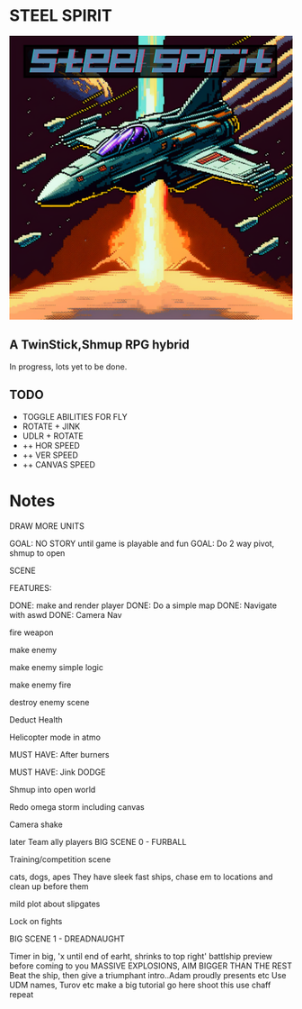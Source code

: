 # STEEL SPIRIT

![steel spirit cover](scenes/cover.png)
## A TwinStick,Shmup RPG hybrid    

In progress, lots yet to be done. 



## TODO   

- TOGGLE ABILITIES FOR FLY
- ROTATE + JINK
- UDLR + ROTATE 
- ++ HOR SPEED
- ++ VER SPEED
- ++ CANVAS SPEED

  
# Notes  


DRAW MORE UNITS

GOAL: NO STORY until game is playable and fun GOAL: Do 2 way pivot, shmup to open

SCENE

FEATURES:

DONE: make and render player DONE: Do a simple map DONE: Navigate with aswd DONE: Camera Nav

fire weapon

make enemy

make enemy simple logic

make enemy fire

destroy enemy scene

Deduct Health

Helicopter mode in atmo

MUST HAVE: After burners

MUST HAVE: Jink DODGE

Shmup into open world

Redo omega storm including canvas

Camera shake

later
Team ally players
BIG SCENE 0 - FURBALL

Training/competition scene

cats, dogs, apes
They have sleek fast ships, chase em to locations and clean up before them

mild plot about slipgates

Lock on fights

BIG SCENE 1 - DREADNAUGHT

Timer in big, 'x until end of earht, shrinks to top right'
battlship preview before coming to you
MASSIVE EXPLOSIONS, AIM BIGGER THAN THE REST
Beat the ship, then give a triumphant intro..Adam proudly presents etc
Use UDM names, Turov etc
make a big tutorial
go here
shoot this
use chaff
repeat